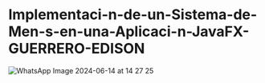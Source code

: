 # Implementaci-n-de-un-Sistema-de-Men-s-en-una-Aplicaci-n-JavaFX-GUERRERO-EDISON

![WhatsApp Image 2024-06-14 at 14 27 25](https://github.com/GuerreroEdison/Implementaci-n-de-un-Sistema-de-Men-s-en-una-Aplicaci-n-JavaFX-GUERRERO-EDISON/assets/172848826/465838ba-288f-413b-8681-678498422949)
